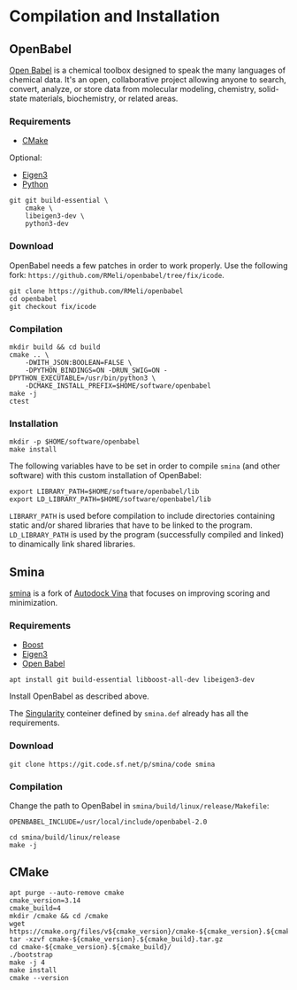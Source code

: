 # Compilation and Installation


## OpenBabel

[Open Babel](http://openbabel.org/wiki/Main_Page) is a chemical toolbox designed to speak the many languages of chemical data. It's an open, collaborative project allowing anyone to search, convert, analyze, or store data from molecular modeling, chemistry, solid-state materials, biochemistry, or related areas.

### Requirements

* [CMake](https://cmake.org/)

Optional:

* [Eigen3](http://eigen.tuxfamily.org/)
* [Python](https://www.python.org/)

```
git git build-essential \
    cmake \
    libeigen3-dev \
    python3-dev
```

### Download

OpenBabel needs a few patches in order to work properly. Use the following fork: `https://github.com/RMeli/openbabel/tree/fix/icode`.

```
git clone https://github.com/RMeli/openbabel
cd openbabel
git checkout fix/icode
```

### Compilation

```
mkdir build && cd build
cmake .. \
    -DWITH_JSON:BOOLEAN=FALSE \
    -DPYTHON_BINDINGS=ON -DRUN_SWIG=ON -DPYTHON_EXECUTABLE=/usr/bin/python3 \
    -DCMAKE_INSTALL_PREFIX=$HOME/software/openbabel
make -j
ctest
```

### Installation

```
mkdir -p $HOME/software/openbabel
make install
```

The following variables have to be set in order to compile `smina` (and other software) with this custom installation of OpenBabel:
```
export LIBRARY_PATH=$HOME/software/openbabel/lib
export LD_LIBRARY_PATH=$HOME/software/openbabel/lib
```

`LIBRARY_PATH` is used before compilation to include directories containing static and/or shared libraries that have to be linked to the program. `LD_LIBRARY_PATH` is used by the program (successfully compiled and linked) to dinamically link shared libraries.


## Smina

[smina](https://sourceforge.net/projects/smina/) is a fork of [Autodock Vina](http://vina.scripps.edu/) that focuses on improving scoring and minimization.

### Requirements

* [Boost](https://www.boost.org/)
* [Eigen3](http://eigen.tuxfamily.org/)
* [Open Babel](http://openbabel.org/wiki/Main_Page)

```
apt install git build-essential libboost-all-dev libeigen3-dev
```

Install OpenBabel as described above.

The [Singularity]() conteiner defined by `smina.def` already has all the requirements.

### Download

```
git clone https://git.code.sf.net/p/smina/code smina
```

### Compilation

Change the path to OpenBabel in `smina/build/linux/release/Makefile`:
```
OPENBABEL_INCLUDE=/usr/local/include/openbabel-2.0
```

```
cd smina/build/linux/release
make -j
```

## CMake

```
apt purge --auto-remove cmake
cmake_version=3.14
cmake_build=4
mkdir /cmake && cd /cmake
wget https://cmake.org/files/v${cmake_version}/cmake-${cmake_version}.${cmake_build}.tar.gz
tar -xzvf cmake-${cmake_version}.${cmake_build}.tar.gz
cd cmake-${cmake_version}.${cmake_build}/
./bootstrap
make -j 4
make install
cmake --version
```